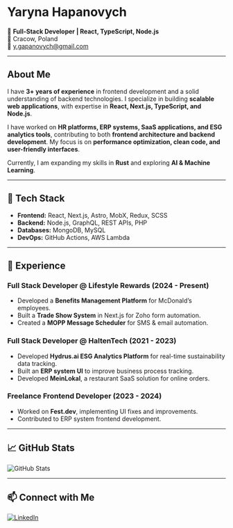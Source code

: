 # Yaryna Hapanovych

🚀 **Full-Stack Developer | React, TypeScript, Node.js**  
📍 Cracow, Poland  
📧 y.gapanovych@gmail.com  

---

## About Me

I have **3+ years of experience** in frontend development and a solid understanding of backend technologies. I specialize in building **scalable web applications**, with expertise in **React, Next.js, TypeScript, and Node.js**.  

I have worked on **HR platforms, ERP systems, SaaS applications, and ESG analytics tools**, contributing to both **frontend architecture and backend development**. My focus is on **performance optimization, clean code, and user-friendly interfaces**.  

Currently, I am expanding my skills in **Rust** and exploring **AI & Machine Learning**.

---

## 🔧 Tech Stack

- **Frontend:** React, Next.js, Astro, MobX, Redux, SCSS  
- **Backend:** Node.js, GraphQL, REST APIs, PHP  
- **Databases:** MongoDB, MySQL  
- **DevOps:** GitHub Actions, AWS Lambda  

---

## 💼 Experience

### **Full Stack Developer @ Lifestyle Rewards (2024 - Present)**
- Developed a **Benefits Management Platform** for McDonald’s employees.
- Built a **Trade Show System** in Next.js for Zoho form automation.
- Created a **MOPP Message Scheduler** for SMS & email automation.

### **Full Stack Developer @ HaltenTech (2021 - 2023)**
- Developed **Hydrus.ai ESG Analytics Platform** for real-time sustainability data tracking.
- Built an **ERP system UI** to improve business process tracking.
- Developed **MeinLokal**, a restaurant SaaS solution for online orders.

### **Freelance Frontend Developer (2023 - 2024)**
- Worked on **Fest.dev**, implementing UI fixes and improvements.
- Contributed to ERP system frontend development.

---

## 📈 GitHub Stats

![GitHub Stats](https://github-readme-stats.vercel.app/api?username=YarynaGapanovych&show_icons=true&theme=dark)  

---

## 📫 Connect with Me

[![LinkedIn](https://img.shields.io/badge/LinkedIn-Connect-blue?logo=linkedin)](https://www.linkedin.com/in/YarynaHapanovych/)
